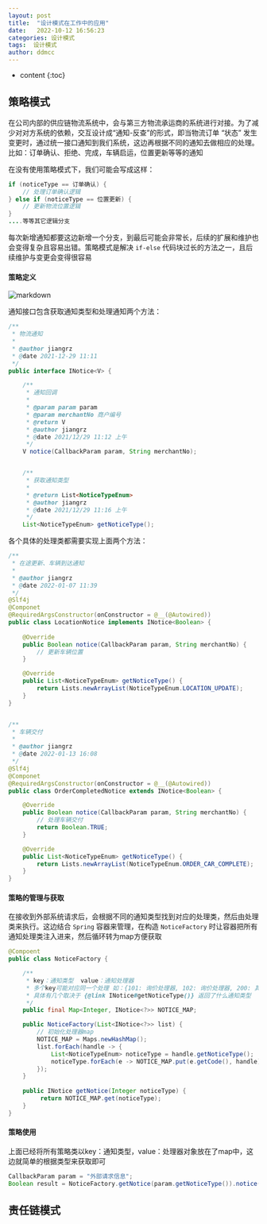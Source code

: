 ```yaml
---
layout: post
title:  "设计模式在工作中的应用"
date:   2022-10-12 16:56:23
categories: 设计模式
tags:  设计模式
author: ddmcc
---
```


* content
{:toc}





## 策略模式

在公司内部的供应链物流系统中，会与第三方物流承运商的系统进行对接。为了减少对对方系统的依赖，交互设计成“通知-反查”的形式，即当物流订单 “状态” 发生变更时，通过统一接口通知到我们系统，这边再根据不同的通知去做相应的处理。
比如：订单确认、拒绝、完成，车辆启运，位置更新等等的通知

在没有使用策略模式下，我们可能会写成这样：

```java
if (noticeType == 订单确认) {
    // 处理订单确认逻辑
} else if (noticeType == 位置更新) {
    // 更新物流位置逻辑
} 
....等等其它逻辑分支
```

每次新增通知都要这边新增一个分支，到最后可能会非常长，后续的扩展和维护也会变得复杂且容易出错。策略模式是解决 `if-else` 代码块过长的方法之一，且后续维护与变更会变得很容易

#### 策略定义

![markdown](https://ddmcc-1255635056.file.myqcloud.com/3e0acfbf-8fa5-475e-b3e0-7942f7d8336a.png)

通知接口包含获取通知类型和处理通知两个方法：

```java
/**
 * 物流通知
 *
 * @author jiangrz
 * @date 2021-12-29 11:11
 */
public interface INotice<V> {

    /**
     * 通知回调
     *
     * @param param param
     * @param merchantNo 商户编号
     * @return V
     * @author jiangrz
     * @date 2021/12/29 11:12 上午
     */
    V notice(CallbackParam param, String merchantNo);


    /**
     * 获取通知类型
     *
     * @return List<NoticeTypeEnum>
     * @author jiangrz
     * @date 2021/12/29 11:16 上午
     */
    List<NoticeTypeEnum> getNoticeType();
```

各个具体的处理类都需要实现上面两个方法：


```java
/**
 * 在途更新、车辆到达通知
 *
 * @author jiangrz
 * @date 2022-01-07 11:39
 */
@Slf4j
@Componet
@RequiredArgsConstructor(onConstructor = @__(@Autowired))
public class LocationNotice implements INotice<Boolean> {
    
    @Override
    public Boolean notice(CallbackParam param, String merchantNo) {
        // 更新车辆位置
    }

    @Override
    public List<NoticeTypeEnum> getNoticeType() {
        return Lists.newArrayList(NoticeTypeEnum.LOCATION_UPDATE);
    }
}


/**
 * 车辆交付
 *
 * @author jiangrz
 * @date 2022-01-13 16:08
 */
@Slf4j
@Componet
@RequiredArgsConstructor(onConstructor = @__(@Autowired))
public class OrderCompletedNotice extends INotice<Boolean> {

    @Override
    public Boolean notice(CallbackParam param, String merchantNo) {
        // 处理车辆交付
        return Boolean.TRUE;
    }

    @Override
    public List<NoticeTypeEnum> getNoticeType() {
        return Lists.newArrayList(NoticeTypeEnum.ORDER_CAR_COMPLETE);
    }
}
```


#### 策略的管理与获取

在接收到外部系统请求后，会根据不同的通知类型找到对应的处理类，然后由处理类来执行。这边结合 `Spring` 容器来管理，在构造 `NoticeFactory` 时让容器把所有通知处理类注入进来，然后循环转为map方便获取


```java
@Compoent
public class NoticeFactory {

    /**
     * key：通知类型  value：通知处理器
     * 多个key可能对应同一个处理 如：{101: 询价处理器, 102: 询价处理器, 200: 其它...}
     * 具体有几个取决于 {@link INotice#getNoticeType()} 返回了什么通知类型
     */
    public final Map<Integer, INotice<?>> NOTICE_MAP;

    public NoticeFactory(List<INotice<?>> list) {
        // 初始化处理器map
        NOTICE_MAP = Maps.newHashMap();
        list.forEach(handle -> {
            List<NoticeTypeEnum> noticeType = handle.getNoticeType();
            noticeType.forEach(e -> NOTICE_MAP.put(e.getCode(), handle));
        });
    }
    
    public INotice getNotice(Integer noticeType) {
         return NOTICE_MAP.get(noticeType);
    }
}
```

#### 策略使用

上面已经将所有策略类以key：通知类型，value：处理器对象放在了map中，这边就简单的根据类型来获取即可

```java
CallbackParam param = "外部请求信息";
Boolean result = NoticeFactory.getNotice(param.getNoticeType()).notice(param, merchantNo);
```


## 责任链模式


